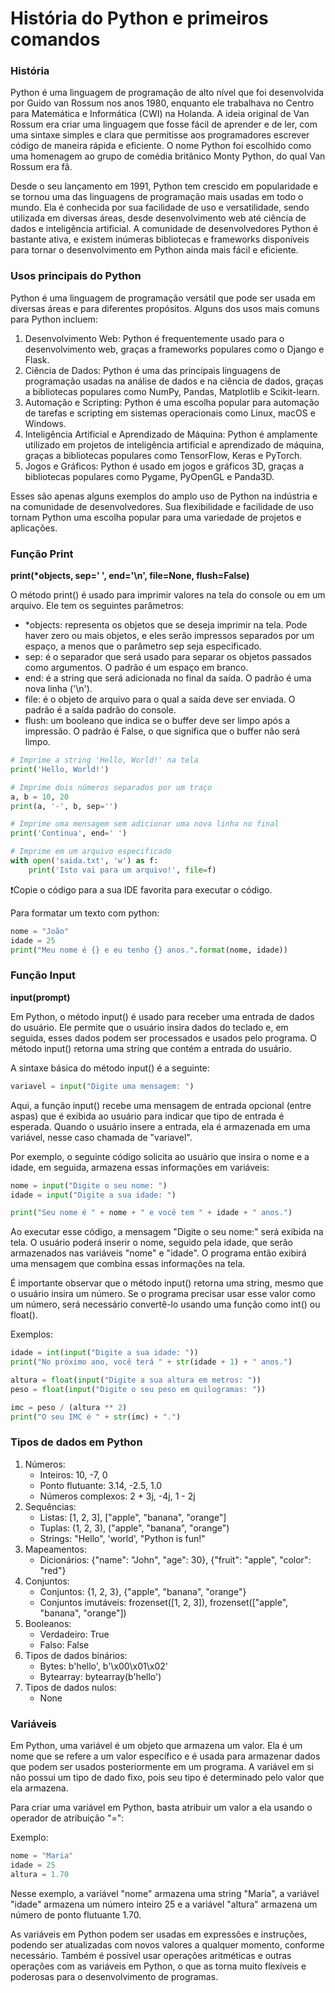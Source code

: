 # História do Python e primeiros comandos

### História

Python é uma linguagem de programação de alto nível que foi desenvolvida por Guido van Rossum nos anos 1980, enquanto ele trabalhava no Centro para Matemática e Informática (CWI) na Holanda. A ideia original de Van Rossum era criar uma linguagem que fosse fácil de aprender e de ler, com uma sintaxe simples e clara que permitisse aos programadores escrever código de maneira rápida e eficiente. O nome Python foi escolhido como uma homenagem ao grupo de comédia britânico Monty Python, do qual Van Rossum era fã.

Desde o seu lançamento em 1991, Python tem crescido em popularidade e se tornou uma das linguagens de programação mais usadas em todo o mundo. Ela é conhecida por sua facilidade de uso e versatilidade, sendo utilizada em diversas áreas, desde desenvolvimento web até ciência de dados e inteligência artificial. A comunidade de desenvolvedores Python é bastante ativa, e existem inúmeras bibliotecas e frameworks disponíveis para tornar o desenvolvimento em Python ainda mais fácil e eficiente.

### Usos principais do Python

Python é uma linguagem de programação versátil que pode ser usada em diversas áreas e para diferentes propósitos. Alguns dos usos mais comuns para Python incluem:

1. Desenvolvimento Web: Python é frequentemente usado para o desenvolvimento web, graças a frameworks populares como o Django e Flask.
2. Ciência de Dados: Python é uma das principais linguagens de programação usadas na análise de dados e na ciência de dados, graças a bibliotecas populares como NumPy, Pandas, Matplotlib e Scikit-learn.
3. Automação e Scripting: Python é uma escolha popular para automação de tarefas e scripting em sistemas operacionais como Linux, macOS e Windows.
4. Inteligência Artificial e Aprendizado de Máquina: Python é amplamente utilizado em projetos de inteligência artificial e aprendizado de máquina, graças a bibliotecas populares como TensorFlow, Keras e PyTorch.
5. Jogos e Gráficos: Python é usado em jogos e gráficos 3D, graças a bibliotecas populares como Pygame, PyOpenGL e Panda3D.

Esses são apenas alguns exemplos do amplo uso de Python na indústria e na comunidade de desenvolvedores. Sua flexibilidade e facilidade de uso tornam Python uma escolha popular para uma variedade de projetos e aplicações.

### Função Print
**print(\*objects, sep=' ', end='\n', file=None, flush=False)**

O método print() é usado para imprimir valores na tela do console ou em um arquivo. Ele tem os seguintes parâmetros:

- *objects: representa os objetos que se deseja imprimir na tela. Pode haver zero ou mais objetos, e eles serão impressos separados por um espaço, a menos que o parâmetro sep seja especificado.
- sep: é o separador que será usado para separar os objetos passados como argumentos. O padrão é um espaço em branco.
- end: é a string que será adicionada no final da saída. O padrão é uma nova linha ('\n').
- file: é o objeto de arquivo para o qual a saída deve ser enviada. O padrão é a saída padrão do console.
- flush: um booleano que indica se o buffer deve ser limpo após a impressão. O padrão é False, o que significa que o buffer não será limpo.

```python
# Imprime a string 'Hello, World!' na tela
print('Hello, World!')

# Imprime dois números separados por um traço
a, b = 10, 20
print(a, '-', b, sep='')

# Imprime uma mensagem sem adicionar uma nova linha no final
print('Continua', end=' ')

# Imprime em um arquivo especificado
with open('saida.txt', 'w') as f:
    print('Isto vai para um arquivo!', file=f)
```
:exclamation:Copie o código para a sua IDE favorita para executar o código.

Para formatar um texto com python: 
```python
nome = "João"
idade = 25
print("Meu nome é {} e eu tenho {} anos.".format(nome, idade))
```

### Função Input
**input(prompt)**

Em Python, o método input() é usado para receber uma entrada de dados do usuário. Ele permite que o usuário insira dados do teclado e, em seguida, esses dados podem ser processados e usados pelo programa. O método input() retorna uma string que contém a entrada do usuário.

A sintaxe básica do método input() é a seguinte:

```python
variavel = input("Digite uma mensagem: ")
```

Aqui, a função input() recebe uma mensagem de entrada opcional (entre aspas) que é exibida ao usuário para indicar que tipo de entrada é esperada. Quando o usuário insere a entrada, ela é armazenada em uma variável, nesse caso chamada de "variavel".

Por exemplo, o seguinte código solicita ao usuário que insira o nome e a idade, em seguida, armazena essas informações em variáveis:

```python
nome = input("Digite o seu nome: ")
idade = input("Digite a sua idade: ")

print("Seu nome é " + nome + " e você tem " + idade + " anos.")
```

Ao executar esse código, a mensagem "Digite o seu nome:" será exibida na tela. O usuário poderá inserir o nome, seguido pela idade, que serão armazenados nas variáveis "nome" e "idade". O programa então exibirá uma mensagem que combina essas informações na tela.

É importante observar que o método input() retorna uma string, mesmo que o usuário insira um número. Se o programa precisar usar esse valor como um número, será necessário convertê-lo usando uma função como int() ou float().

Exemplos:

```python
idade = int(input("Digite a sua idade: "))
print("No próximo ano, você terá " + str(idade + 1) + " anos.")
```

```python
altura = float(input("Digite a sua altura em metros: "))
peso = float(input("Digite o seu peso em quilogramas: "))

imc = peso / (altura ** 2)
print("O seu IMC é " + str(imc) + ".")
```

### Tipos de dados em Python

1. Números:
    - Inteiros: 10, -7, 0
    - Ponto flutuante: 3.14, -2.5, 1.0
    - Números complexos: 2 + 3j, -4j, 1 - 2j
2. Sequências:
    - Listas: [1, 2, 3], ["apple", "banana", "orange"]
    - Tuplas: (1, 2, 3), ("apple", "banana", "orange")
    - Strings: "Hello", 'world', "Python is fun!"
3. Mapeamentos:
    - Dicionários: {"name": "John", "age": 30}, {"fruit": "apple", "color": "red"}
4. Conjuntos:
    - Conjuntos: {1, 2, 3}, {"apple", "banana", "orange"}
    - Conjuntos imutáveis: frozenset([1, 2, 3]), frozenset(["apple", "banana", "orange"])
5. Booleanos:
    - Verdadeiro: True
    - Falso: False
6. Tipos de dados binários:
    - Bytes: b'hello', b'\x00\x01\x02'
    - Bytearray: bytearray(b'hello')
7. Tipos de dados nulos:
    - None

### Variáveis

Em Python, uma variável é um objeto que armazena um valor. Ela é um nome que se refere a um valor específico e é usada para armazenar dados que podem ser usados ​​posteriormente em um programa. A variável em si não possui um tipo de dado fixo, pois seu tipo é determinado pelo valor que ela armazena.

Para criar uma variável em Python, basta atribuir um valor a ela usando o operador de atribuição "=":

Exemplo:

```python
nome = "Maria"
idade = 25
altura = 1.70
```

Nesse exemplo, a variável "nome" armazena uma string "Maria", a variável "idade" armazena um número inteiro 25 e a variável "altura" armazena um número de ponto flutuante 1.70.

As variáveis em Python podem ser usadas em expressões e instruções, podendo ser atualizadas com novos valores a qualquer momento, conforme necessário. Também é possível usar operações aritméticas e outras operações com as variáveis em Python, o que as torna muito flexíveis e poderosas para o desenvolvimento de programas.
